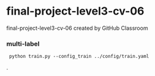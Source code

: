 # final-project-level3-cv-06
final-project-level3-cv-06 created by GitHub Classroom

### multi-label
`
python train.py --config_train ../config/train.yaml`

.